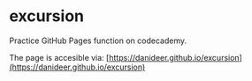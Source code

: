 # excursion
Practice GitHub Pages function on codecademy.

The page is accesible via: [https://danideer.github.io/excursion](https://danideer.github.io/excursion)

